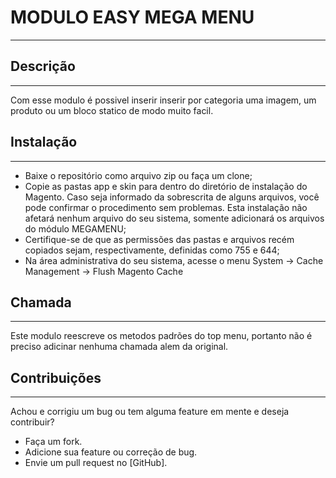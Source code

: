 MODULO EASY MEGA MENU
=========================
---
Descrição
---------
---
Com esse modulo é possivel inserir inserir por categoria uma imagem, um produto ou um bloco statico de modo muito facil.

Instalação
----------
---
<ul>
<li>Baixe o repositório como arquivo zip ou faça um clone;</li>
<li>Copie as pastas app e skin para dentro do diretório de instalação do Magento. Caso seja informado da sobrescrita de alguns arquivos, você pode confirmar o procedimento sem problemas. Esta instalação não afetará nenhum arquivo do seu sistema, somente adicionará os arquivos do módulo MEGAMENU;</li>
<li>Certifique-se de que as permissões das pastas e arquivos recém copiados sejam, respectivamente, definidas como 755 e 644;</li>
<li>Na área administrativa do seu sistema, acesse o menu System -> Cache Management -> Flush Magento Cache</li>
</ul>

Chamada
-------------
---
Este modulo reescreve os metodos padrões do top menu, portanto não é preciso adicinar nenhuma chamada alem da original.

Contribuições
-------------
---
Achou e corrigiu um bug ou tem alguma feature em mente e deseja contribuir?

* Faça um fork.
* Adicione sua feature ou correção de bug.
* Envie um pull request no [GitHub].
